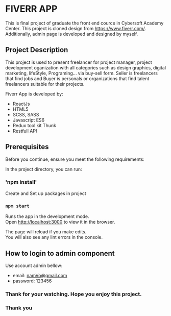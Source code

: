 # FIVERR APP

This is final project of graduate the front end cource in Cybersoft Academy Center.
This project is cloned design from https://www.fiverr.com/. Additionally, admin page is developed and designed by myself.

## Project Description

This project is used to present freelancer for project manager, project development oganization with all categories such as design graphics, digital marketing, lifeStyle, Programing... via buy-sell form. Seller is freelancers that find jobs and Buyer is personals or organizations that find talent freelancers suitable for their projects.

Fiverr App is developed by:
- ReactJs
- HTML5
- SCSS, SASS
- Javascript ES6
- Redux tool kit Thunk
- Restfull API

## Prerequisites

Before you continue, ensure you meet the following requirements:

In the project directory, you can run:

### 'npm install'

Create and Set up packages in project

### `npm start`

Runs the app in the development mode.\
Open [http://localhost:3000](http://localhost:3000) to view it in the browser.

The page will reload if you make edits.\
You will also see any lint errors in the console.

## How to login to admin component

Use account admin bellow:
  - email: namVo@gmail.com
  - password: 123456
### Thank for your watching. Hope you enjoy this project.
### Thank you
